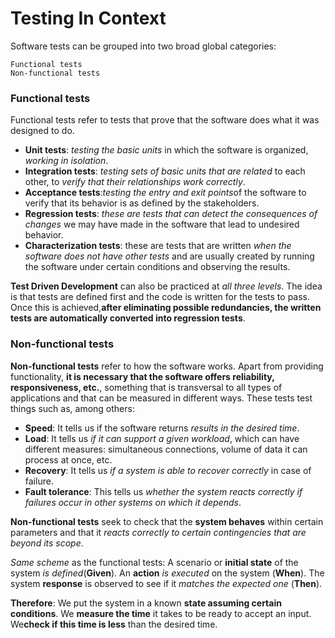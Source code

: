 # Testing In Context
Software tests can be grouped into two broad global categories:

    Functional tests
    Non-functional tests

### Functional tests
Functional tests refer to tests that prove that the software does what it was designed to do.
- **Unit tests**: *testing the basic units* in which the software is organized, *working in isolation*.
- **Integration tests**: *testing sets of basic units that are related* to each other, to *verify that their relationships work correctly*.
- **Acceptance tests**:*testing the entry and exit points*of the software to verify that its behavior is as defined by the stakeholders.
- **Regression tests**: *these are tests that can detect the consequences of changes* we may have made in the software that lead to undesired behavior.
- **Characterization tests**: these are tests that are written *when the software does not have other tests* and are usually created by running the software under certain conditions and observing the results.

**Test Driven Development** can also be practiced at *all three levels*. The idea is that tests are defined first and the code is written for the tests to pass. Once this is achieved,**after eliminating possible redundancies, the written tests are automatically converted into regression tests**.

### Non-functional tests
**Non-functional tests** refer to how the software works. Apart from providing functionality, **it is necessary that the software offers reliability, responsiveness, etc.**, something that is transversal to all types of applications and that can be measured in different ways. These tests test things such as, among others:
- **Speed**: It tells us if the software returns *results in the desired time*.
- **Load**: It tells us *if it can support a given workload*, which can have different measures: simultaneous connections, volume of data it can process at once, etc.
- **Recovery**: It tells us *if a system is able to recover correctly* in case of failure.
- **Fault tolerance**: This tells us *whether the system reacts correctly if failures occur in other systems on which it depends*.

**Non-functional tests** seek to check that the **system behaves** within certain parameters and that it *reacts correctly to certain contingencies that are beyond its scope*.

*Same scheme* as the functional tests:
A scenario or **initial state** of the system *is defined*(**Given**).
An **action** *is executed* on the system (**When**).
The system **response** is observed to see if it *matches the expected one* (**Then**).

**Therefore**:
We put the system in a known **state assuming certain conditions**.
We **measure the time** it takes to be ready to accept an input.
We**check if this time is less** than the desired time.
